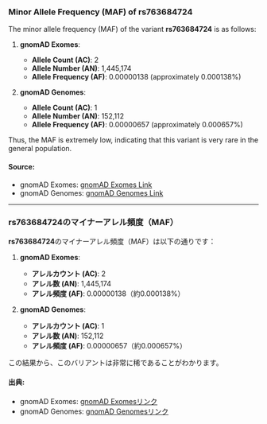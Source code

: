 ### Minor Allele Frequency (MAF) of rs763684724

The minor allele frequency (MAF) of the variant **rs763684724** is as follows:

1. **gnomAD Exomes**:
   - **Allele Count (AC)**: 2
   - **Allele Number (AN)**: 1,445,174
   - **Allele Frequency (AF)**: 0.00000138 (approximately 0.000138%)

2. **gnomAD Genomes**:
   - **Allele Count (AC)**: 1
   - **Allele Number (AN)**: 152,112
   - **Allele Frequency (AF)**: 0.00000657 (approximately 0.000657%)

Thus, the MAF is extremely low, indicating that this variant is very rare in the general population.

#### Source:
- gnomAD Exomes: [gnomAD Exomes Link](https://gnomad.broadinstitute.org/variant/19-35033886-C-T?dataset=gnomad_r4)
- gnomAD Genomes: [gnomAD Genomes Link](https://gnomad.broadinstitute.org/variant/19-35033886-C-T?dataset=gnomad_r4)

---

### rs763684724のマイナーアレル頻度（MAF）

**rs763684724**のマイナーアレル頻度（MAF）は以下の通りです：

1. **gnomAD Exomes**:
   - **アレルカウント (AC)**: 2
   - **アレル数 (AN)**: 1,445,174
   - **アレル頻度 (AF)**: 0.00000138（約0.000138%）

2. **gnomAD Genomes**:
   - **アレルカウント (AC)**: 1
   - **アレル数 (AN)**: 152,112
   - **アレル頻度 (AF)**: 0.00000657（約0.000657%）

この結果から、このバリアントは非常に稀であることがわかります。

#### 出典:
- gnomAD Exomes: [gnomAD Exomesリンク](https://gnomad.broadinstitute.org/variant/19-35033886-C-T?dataset=gnomad_r4)
- gnomAD Genomes: [gnomAD Genomesリンク](https://gnomad.broadinstitute.org/variant/19-35033886-C-T?dataset=gnomad_r4)
